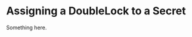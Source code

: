 [title]: # (Assigning a DoubleLock to a Secret)
[tags]: # (XXX)
[priority]: # (3799)
# Assigning a DoubleLock to a Secret
Something here.
